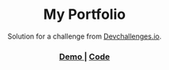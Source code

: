 <!-- Please update value in the {}  -->

<h1 align="center">My Portfolio</h1>

<div align="center">
   Solution for a challenge from  <a href="http://devchallenges.io" target="_blank">Devchallenges.io</a>.
</div>

<div align="center">
  <h3>
    <a href="https://bravodiego-my-portfolio-challenge.netlify.app/">
      Demo
    </a>
    <span> | </span>
    <a href="https://github.com/BravoDiego/my-portfolio-page-challenge/">
      Code
    </a>
   
